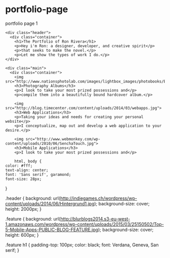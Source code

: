# portfolio-page
portfolio page 1
<!DOCTYPE html>
<html>
<head>
  <meta charset="utf-8">
  <head>
<link rel="stylesheet" type="text/css" href="main.css">
</head>
  <title>Ron</title>
</head>
<body>
	<div class="nav">
	<div class="container">
	</div>

	<div class="header">
	  <div class="container">
	    <h1>The Portfolio of Ron Rivera</h1>
	    <p>Hey i'm Ron: a designer, developer, and creative spirit</p>
	    <p>that seeks to make the novel.</p>
	    <p>Let me show the types of work I do.</p>
	</div>

	<div class="main">
	  <div class="container">
	    <img src="http://www.nationsphotolab.com/images/lightbox_images/photobooks/BookGrp_Pastels.jpg">
	    <h3>Photography Albums</h3>
	    <p>I look to take your most prized possessions and</p> 
	    <p>compile them into a beautifully bound hardcover album.</p>
	
		<img src="http://blog.timecenter.com/content/uploads/2014/03/webapps.jpg">
	    <h3>Web Applications</h3>
	    <p>Taking your ideas and needs for creating your personal website</p> 
	    <p>I conceptualize, map out and develop a web application to your desire.</p>

	    <img src="http://www.webmonkey.com/wp-content/uploads/2010/06/SenchaTouch.jpg">
	    <h3>Mobile Applications</h3>
	    <p>I look to take your most prized possessions and</p> 
	    
	    html, body {
	color: #fff;
	text-align: center;
	font: 'Sans serif', garamond;
    font-size: 28px;
}

.header {
	background: url(http://indiegames.ch/wordpress/wp-content/uploads/2014/06/Hintergrund1.jpg);
	background-size: cover;
	height: 2000px;
}

.feature {
  background: url(http://blurblogs2014.s3-eu-west-1.amazonaws.com/wordpress/wp-content/uploads/2015/03/25150502/Top-5-Mobile-Apps-PUBLIC-BLOG-FEATURE.jpg);
  background-size: cover;
  height: 600px;
}

.feature h1 {
  padding-top: 100px;
  color: black;
  font: Verdana, Geneva, San serif;
}

